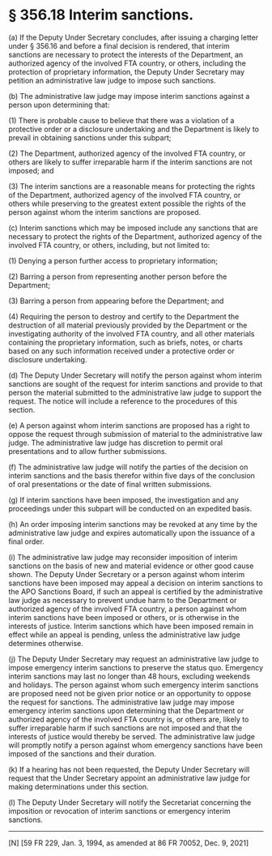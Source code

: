 # § 356.18   Interim sanctions.

(a) If the Deputy Under Secretary concludes, after issuing a charging letter under § 356.16 and before a final decision is rendered, that interim sanctions are necessary to protect the interests of the Department, an authorized agency of the involved FTA country, or others, including the protection of proprietary information, the Deputy Under Secretary may petition an administrative law judge to impose such sanctions. 


(b) The administrative law judge may impose interim sanctions against a person upon determining that: 


(1) There is probable cause to believe that there was a violation of a protective order or a disclosure undertaking and the Department is likely to prevail in obtaining sanctions under this subpart; 


(2) The Department, authorized agency of the involved FTA country, or others are likely to suffer irreparable harm if the interim sanctions are not imposed; and 


(3) The interim sanctions are a reasonable means for protecting the rights of the Department, authorized agency of the involved FTA country, or others while preserving to the greatest extent possible the rights of the person against whom the interim sanctions are proposed. 


(c) Interim sanctions which may be imposed include any sanctions that are necessary to protect the rights of the Department, authorized agency of the involved FTA country, or others, including, but not limited to: 


(1) Denying a person further access to proprietary information;


(2) Barring a person from representing another person before the Department;


(3) Barring a person from appearing before the Department; and 


(4) Requiring the person to destroy and certify to the Department the destruction of all material previously provided by the Department or the investigating authority of the involved FTA country, and all other materials containing the proprietary information, such as briefs, notes, or charts based on any such information received under a protective order or disclosure undertaking.


(d) The Deputy Under Secretary will notify the person against whom interim sanctions are sought of the request for interim sanctions and provide to that person the material submitted to the administrative law judge to support the request. The notice will include a reference to the procedures of this section. 


(e) A person against whom interim sanctions are proposed has a right to oppose the request through submission of material to the administrative law judge. The administrative law judge has discretion to permit oral presentations and to allow further submissions. 


(f) The administrative law judge will notify the parties of the decision on interim sanctions and the basis therefor within five days of the conclusion of oral presentations or the date of final written submissions. 


(g) If interim sanctions have been imposed, the investigation and any proceedings under this subpart will be conducted on an expedited basis. 


(h) An order imposing interim sanctions may be revoked at any time by the administrative law judge and expires automatically upon the issuance of a final order. 


(i) The administrative law judge may reconsider imposition of interim sanctions on the basis of new and material evidence or other good cause shown. The Deputy Under Secretary or a person against whom interim sanctions have been imposed may appeal a decision on interim sanctions to the APO Sanctions Board, if such an appeal is certified by the administrative law judge as necessary to prevent undue harm to the Department or authorized agency of the involved FTA country, a person against whom interim sanctions have been imposed or others, or is otherwise in the interests of justice. Interim sanctions which have been imposed remain in effect while an appeal is pending, unless the administrative law judge determines otherwise. 


(j) The Deputy Under Secretary may request an administrative law judge to impose emergency interim sanctions to preserve the status quo. Emergency interim sanctions may last no longer than 48 hours, excluding weekends and holidays. The person against whom such emergency interim sanctions are proposed need not be given prior notice or an opportunity to oppose the request for sanctions. The administrative law judge may impose emergency interim sanctions upon determining that the Department or authorized agency of the involved FTA country is, or others are, likely to suffer irreparable harm if such sanctions are not imposed and that the interests of justice would thereby be served. The administrative law judge will promptly notify a person against whom emergency sanctions have been imposed of the sanctions and their duration. 


(k) If a hearing has not been requested, the Deputy Under Secretary will request that the Under Secretary appoint an administrative law judge for making determinations under this section. 


(l) The Deputy Under Secretary will notify the Secretariat concerning the imposition or revocation of interim sanctions or emergency interim sanctions. 



---

[N] [59 FR 229, Jan. 3, 1994, as amended at 86 FR 70052, Dec. 9, 2021]




